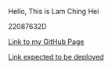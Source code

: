 Hello, This is Lam Ching Hei

22087632D

<a href='https://github.com/LAMHeiok'>Link to my GitHub Page<a>

<a href='https://genai-powered-app-lamheiok-j5bmbrax9b68pcugc27fd9.streamlit.app/'>Link expected to be deployed<a>
